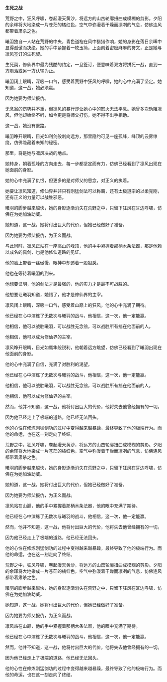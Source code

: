 **生死之战**  

荒野之中，狂风呼啸，卷起漫天黄沙，将远方的山峦轮廓扭曲成模糊的剪影。夕阳的余晖将大地染成一片苍茫的橘红色，空气中弥漫着干燥而凛冽的气息，仿佛连风都带着肃杀之色。  

曦羽独自一人站在荒野的中央，青色道袍在风中猎猎作响，她的身影在落日余晖中显得孤傲而决绝。她的手中紧握着一枚玉简，上面刻着密密麻麻的符文，正是她与凛风签订的生死契。  

生死契，修仙界中最为残酷的约定，一旦签订，便意味着双方将拼死一战，直到一方陨落或另一方认输为止。  

曦羽闭上眼睛，深吸一口气，感受着荒野中狂风的呼啸，她的心中充满了坚定。她知道，这一战，她必须赢。  

因为她要为师父报仇。  

无念翁的伤势并不重，但凛风的暴行却让她心中的怒火无法平息。她曾多次劝阻凛风，但他却始终不听，如今更是将师父打伤，她不得不出手相助。  

这一战，她没有退路。  

曦羽睁开眼睛，目光如利剑般刺向远方，那里隐约可见一座孤峰，峰顶的云雾缭绕，仿佛隐藏着未知的秘密。  

那里，将是她与凛风决战的地点。  

她转身，朝着孤峰的方向走去，每一步都坚定而有力，仿佛已经看到了凛风出现在她面前的身影。  

她的心中充满了仇恨，但更多的是对师父的思念，对正义的执着。  

她要让凛风知道，修仙界并非只有刚猛剑法可以称霸，还有太极道宗的以柔克刚，还有正义的力量可以战胜邪恶。  

曦羽的脚步越来越快，她的身影逐渐消失在荒野之中，只留下狂风在耳边呼啸，仿佛在为她加油助威。  

她知道，这一战，她将付出巨大的代价，但她已经做好了准备。  

因为她要为师父报仇，为正义而战。  

与此同时，凛风正站在一座高山的峰顶，他的手中紧握着那柄木条法器，那是他赖以成名的佩剑，也是他修仙道路的见证。  

他的脸上带着一丝傲慢，眼神中却透着一股狠戾。  

他也在等待着曦羽的到来。  

他想要证明，他的剑法才是最强的，他的实力才是最不可战胜的。  

他想要让曦羽知道，她错了，他才是修仙界的主宰。  

凛风闭上眼睛，深吸一口气，感受着山巅上的狂风，他的心中充满了期待。  

他已经在心中演练了无数次与曦羽的战斗，他相信，这一次，他一定能赢。  

他相信，他可以战胜曦羽，可以战胜无念翁，可以战胜所有挡在他面前的人。  

他相信，他可以成为修仙界的主宰。  

凛风睁开眼睛，目光如鹰隼般锐利，他朝着远方眺望，仿佛已经看到了曦羽出现在他面前的身影。  

他的心中充满了自信，充满了对胜利的渴望。  

他已经在心中演练了无数次与曦羽的战斗，他相信，这一次，他一定能赢。  

他相信，他可以战胜曦羽，可以战胜无念翁，可以战胜所有挡在他面前的人。  

他相信，他可以成为修仙界的主宰。  

然而，他并不知道，这一战，他将付出巨大的代价，他将失去他曾经拥有的一切。  

因为他已经走上了极端的道路，他已经无法回头。  

他的心性在修炼刚猛剑功的过程中变得越来越暴躁，最终导致了他的极端行为。而他的命运，也在这一刻走向了终结。  

荒野之中，狂风呼啸，卷起漫天黄沙，将远方的山峦轮廓扭曲成模糊的剪影。夕阳的余晖将大地染成一片苍茫的橘红色，空气中弥漫着干燥而凛冽的气息，仿佛连风都带着肃杀之色。  

曦羽的脚步越来越快，她的身影逐渐消失在荒野之中，只留下狂风在耳边呼啸，仿佛在为她加油助威。  

她知道，这一战，她将付出巨大的代价，但她已经做好了准备。  

因为她要为师父报仇，为正义而战。  

凛风站在山巅，他的手中紧握着那柄木条法器，他的眼中充满了期待。  

他已经在心中演练了无数次与曦羽的战斗，他相信，这一次，他一定能赢。  

然而，他并不知道，这一战，他将付出巨大的代价，他将失去他曾经拥有的一切。  

因为他已经走上了极端的道路，他已经无法回头。  

他的心性在修炼刚猛剑功的过程中变得越来越暴躁，最终导致了他的极端行为。而他的命运，也在这一刻走向了终结。  

荒野之中，狂风呼啸，卷起漫天黄沙，将远方的山峦轮廓扭曲成模糊的剪影。夕阳的余晖将大地染成一片苍茫的橘红色，空气中弥漫着干燥而凛冽的气息，仿佛连风都带着肃杀之色。  

曦羽的脚步越来越快，她的身影逐渐消失在荒野之中，只留下狂风在耳边呼啸，仿佛在为她加油助威。  

她知道，这一战，她将付出巨大的代价，但她已经做好了准备。  

因为她要为师父报仇，为正义而战。  

凛风站在山巅，他的手中紧握着那柄木条法器，他的眼中充满了期待。  

他已经在心中演练了无数次与曦羽的战斗，他相信，这一次，他一定能赢。  

然而，他并不知道，这一战，他将付出巨大的代价，他将失去他曾经拥有的一切。  

因为他已经走上了极端的道路，他已经无法回头。  

他的心性在修炼刚猛剑功的过程中变得越来越暴躁，最终导致了他的极端行为。而他的命运，也在这一刻走向了终结。